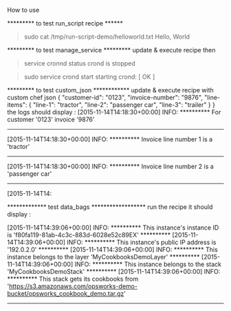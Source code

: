 How to use 


********* to test run_script recipe ******
> sudo cat /tmp/run-script-demo/helloworld.txt
> Hello, World

********* to test manage_service  *********
update & execute recipe then
> service cronnd status
> crond is stopped

> sudo service crond start
starting crond: [ OK ]

********* to test custom_json ************
update & execute recipe with custom chef json
{
"customer-id": "0123",
"invoice-number": "9876",
"line-items": {
"line-1": "tractor",
"line-2": "passenger car",
"line-3": "trailer"
}
}
the logs should display :
[2015-11-14T14:18:30+00:00] INFO: ********** For customer '0123' invoice '9876'
**********
[2015-11-14T14:18:30+00:00] INFO: ********** Invoice line number 1 is a 'tractor'
**********
[2015-11-14T14:18:30+00:00] INFO: ********** Invoice line number 2 is a 'passenger car'
**********
[2015-11-14T14:


************* test data_bags ******************
run the recipe it should display :

[2015-11-14T14:39:06+00:00] INFO: ********** This instance's instance ID is
'f80fa119-81ab-4c3c-883d-6028e52c89EX' **********
[2015-11-14T14:39:06+00:00] INFO: ********** This instance's public IP address is
'192.0.2.0' **********
[2015-11-14T14:39:06+00:00] INFO: ********** This instance belongs to the layer
'MyCookbooksDemoLayer' **********
[2015-11-14T14:39:06+00:00] INFO: ********** This instance belongs to the stack
'MyCookbooksDemoStack' **********
[2015-11-14T14:39:06+00:00] INFO: ********** This stack gets its cookbooks from
'https://s3.amazonaws.com/opsworks-demo-bucket/opsworks_cookbook_demo.tar.gz'
**********